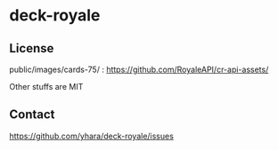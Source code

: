 # deck-royale

## License

public/images/cards-75/ : https://github.com/RoyaleAPI/cr-api-assets/

Other stuffs are MIT

## Contact

https://github.com/yhara/deck-royale/issues
